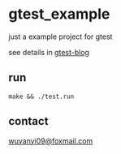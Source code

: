 # gtest_example

just a example project for gtest

see details in [gtest-blog]

## run

```
make && ./test.run
```

## contact

wuyanyi09@foxmail.com

[gtest-blog]:http://aszxqw.github.io/jekyll/update/2014/04/01/gtest-yuanma-pouxi.html
